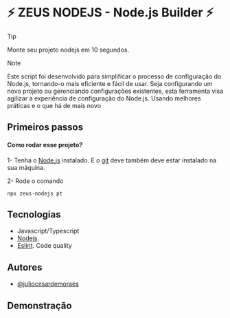 # ⚡ ZEUS NODEJS - Node.js Builder ⚡

> [!TIP]
> Monte seu projeto nodejs em 10 segundos.

> [!NOTE]  
> Este script foi desenvolvido para simplificar o processo de configuração do Node.js, tornando-o mais eficiente e fácil de usar. Seja configurando um novo projeto ou gerenciando configurações existentes, esta ferramenta visa agilizar a experiência de configuração do Node.js. Usando melhores práticas e o que há de mais novo

## Primeiros passos

#### Como rodar esse projeto?

1- Tenha o [Node.js](https://nodejs.org/en) instalado. E o [git](https://git-scm.com/) deve também deve estar instalado na sua máquina.

2- Rode o comando

```
npx zeus-nodejs pt
```

## Tecnologias

- Javascript/Typescript
- [Nodejs](https://nodejs.org/en).
- [Eslint](https://eslint.org/). Code quality

## Autores

- [@juliocesardemoraes](https://www.github.com/juliocesardemoraes)

## Demonstração
